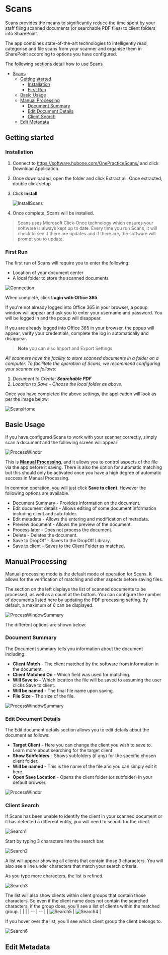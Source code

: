 # Scans
Scans provides the means to significantly reduce the time spent by your staff filing scanned documents (or searchable PDF files) to client folders into SharePoint. 

The app combines state-of-the-art technologies to intelligently read, categorise and file scans from your scanner and organise them in SharePoint according to options you have configured. 

The following sections detail how to use Scans

- [Scans](#scans)
  - [Getting started](#getting-started)
    - [Installation](#installation)
    - [First Run](#first-run)
  - [Basic Usage](#basic-usage)
  - [Manual Processing](#manual-processing)
    - [Document Summary](#document-summary)
    - [Edit Document Details](#edit-document-details)
    - [Client Search](#client-search)
  - [Edit Metadata](#edit-metadata)

## Getting started

### Installation
1. Connect to https://software.hubone.com/OnePracticeScans/ and click Download Application.
2. Once downloaded, open the folder and click Extract all. Once extracted, double click setup.
3. Click **Install**

    ![InstallScans](img/clip0148.png)

4. Once complete, Scans will be installed.

> Scans uses Microsoft Click-Once technology which ensures your software is always kept up to date. Every time you run Scans, it will check to see if there are updates and if there are, the software will prompt you to update.

### First Run

The first run of Scans will require you to enter the following:

- Location of your document center
- A local folder to store the scanned documents

![Connection](img/scans-essentialconnectionsettings.PNG)

When complete, click **Login with Office 365**.

If you're not already logged into Office 365 in your browser, a popup window will appear and ask you to enter your username and password. You will be logged in and the popup will disappear. 

If you are already logged into Office 365 in your browser, the popup will appear, verify your credentials, complete the log in automatically and disappear.

> **Note** you can also Import and Export Settings

*All scanners have the facility to store scanned documents in a folder on a computer. To facilitate the operation of Scans, we recommend configuring your scanner as follows:*

1. *Document to Create: **Searchable PDF***
2. *Location to Save - Choose the local folder as above.*


Once you have completed the above settings, the application will look as per the image below:

![ScansHome](img/clip0150.png)

## Basic Usage

If you have configured Scans to work with your scanner correctly, simply scan a document and the following screen will appear:

![ProcessWindor](img/scans-processingwindow-editdocumentdetails.PNG)

This is **[Manual Processing](#manual-processing)**, and it allows you to control aspects of the file via the app before it saving. There is also the option for automatic matching but this should only be activated once you have a high degree of automatic success in Manual Processing.


In common operation, you will just click **Save to client**. However the following options are available.

- Document Summary - Provides information on the document.
- Edit document details - Allows editing of some document information including client and sub-folder.
- Edit metadata - Allows the entering and modification of metadata.
- Preview document - Allows the preview of the document.
- Process later - Does not process the document.
- Delete - Deletes the document.
- Save to DropOff - Saves to the DropOff Library.
- Save to client - Saves to the Client Folder as matched.

## Manual Processing

Manual processing mode is the default mode of operation for Scans. It allows for the verification of matching and other aspects before saving files.

The section on the left displays the list of scanned documents to be processed, as well as a count at the bottom. You can configure the number of documents listed here by updating the PDF processing setting. By default, a maximum of 6 can be displayed.

![ProcessWindowSummary](img/scans-processingwindow-documentsummary.PNG)

The different options are shown below:

### Document Summary

The Document summary tells you information about the document including:

- **Client Match** - The client matched by the software from information in the document.
- **Client Matched On** - Which field was used for matching.
- **Will Save to** - Which location the file will be saved to assuming the user clicks Save to client.
- **Will be named** - The final file name upon saving.
- **File Size** - The size of the file.

![ProcessWindowSummary](img/scans-processingwindow-documentsummary.PNG)

### Edit Document Details

The Edit document details section allows you to edit details about the document as follows:

- **Target Client** - Here you can change the client you wish to save to. Learn more about searching for the target client
- **Show Subfolders** - Shows subfolders (if any) for the specific chosen client folder.
- **Will be named** - This is the name of the file and you can simply edit it here.
- **Open Save Location**  - Opens the client folder (or subfolder) in your default browser.

![ProcessWindor](img/scans-processingwindow-editdocumentdetails.PNG)

### Client Search

If Scans has been unable to identify the client in your scanned document or it has detected a different entity, you will need to search for the client. 

![Search1](img/scans-targetclientsearch1.PNG)

Start by typing 3 characters into the search bar. 

![Search2](img/scans-targetclientsearch2.PNG)

A list will appear showing all clients that contain those 3 characters. You will also see a line under characters that match your search criteria.

As you type more characters, the list is refined. 

![Search3](img/scans-targetclientsearch3.PNG)

The list will also show clients within client groups that contain those characters. So even if the client name does not contain the searched characters, if the group does, you'll see a list of clients within the matched group.
| | |
| -- | -- |
 | ![Search5](img/scans-targetclientsearch5.PNG) | ![Search4](img/scans-targetclientsearch4.PNG) |

 If you hover over the list, you'll see which client group the client belongs to.

 ![Search6](img/scans-targetclientsearch6.PNG)

## Edit Metadata
